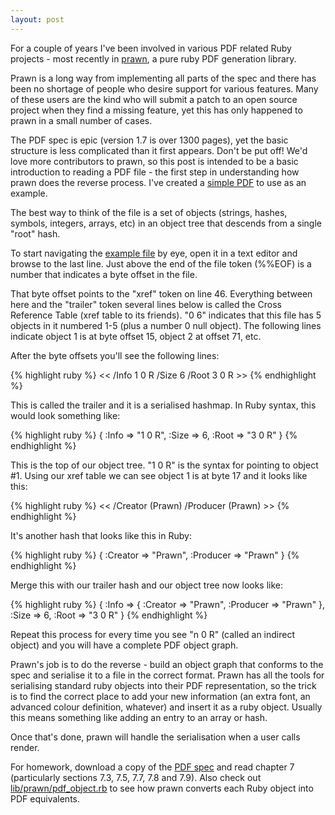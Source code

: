 ```yaml
---
layout: post
---
```

For a couple of years I've been involved in various PDF related Ruby projects -
most recently in [prawn](http://prawn.majesticseacreature.com/), a pure ruby
PDF generation library.

Prawn is a long way from implementing all parts of the spec and there has been
no shortage of people who desire support for various features. Many of these
users are the kind who will submit a patch to an open source project when they
find a missing feature, yet this has only happened to prawn in a small number
of cases.

The PDF spec is epic (version 1.7 is over 1300 pages), yet the basic structure
is less complicated than it first appears. Don't be put off! We'd love more
contributors to prawn, so this post is intended to be a basic introduction to
reading a PDF file - the first step in understanding how prawn does the reverse
process.  I've created a [simple PDF](/files/hexagon.pdf) to use as an example.

The best way to think of the file is a set of objects (strings, hashes,
symbols, integers, arrays, etc) in an object tree that descends from a single
"root" hash.

To start navigating the [example file](/files/hexagon.pdf) by eye, open it in a
text editor and browse to the last line. Just above the end of the file token
(%%EOF) is a number that indicates a byte offset in the file.

That byte offset points to the "xref" token on line 46. Everything between here
and the "trailer" token several lines below is called the Cross Reference Table
(xref table to its friends). "0 6" indicates that this file has 5 objects in it
numbered 1-5 (plus a number 0 null object). The following lines indicate object
1 is at byte offset 15, object 2 at offset 71, etc.

After the byte offsets you'll see the following lines:

{% highlight ruby %}
    << /Info 1 0 R
    /Size 6
    /Root 3 0 R
    >>
{% endhighlight %}

This is called the trailer and it is a serialised hashmap. In Ruby syntax, this
would look something like:

{% highlight ruby %}
    {
      :Info => "1 0 R",
      :Size => 6,
      :Root => "3 0 R"
    }
{% endhighlight %}

This is the top of our object tree. "1 0 R" is the syntax for pointing to
object #1. Using our xref table we can see object 1 is at byte 17 and it looks
like this:

{% highlight ruby %}
    << /Creator (Prawn)
    /Producer (Prawn)
    >>
{% endhighlight %}

It's another hash that looks like this in Ruby:

{% highlight ruby %}
    { :Creator => "Prawn", :Producer => "Prawn" }
{% endhighlight %}

Merge this with our trailer hash and our object tree now looks like:

{% highlight ruby %}
    {
      :Info => { :Creator => "Prawn", :Producer => "Prawn" },
      :Size => 6,
      :Root => "3 0 R"
    }
{% endhighlight %}

Repeat this process for every time you see "n 0 R" (called an indirect object)
and you will have a complete PDF object graph.

Prawn's job is to do the reverse - build an object graph that conforms to the spec and
serialise it to a file in the correct format. Prawn has all the tools for
serialising standard ruby objects into their PDF representation, so the trick is
to find the correct place to add your new information (an extra font, an
advanced colour definition, whatever) and insert it as a ruby object. Usually
this means something like adding an entry to an array or hash.

Once that's done, prawn will handle the serialisation when a user calls render.

For homework, download a copy of the [PDF
spec](http://www.adobe.com/devnet/acrobat/pdfs/PDF32000_2008.pdf) and read
chapter 7 (particularly sections 7.3, 7.5, 7.7, 7.8 and 7.9). Also check out
[lib/prawn/pdf_object.rb](http://github.com/sandal/prawn/blob/4b7f1a4d975b3478dad184bd56c7f53e7d92b784/lib/prawn/pdf_object.rb)
to see how prawn converts each Ruby object into PDF equivalents.
